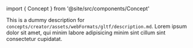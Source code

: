 import { Concept } from '@site/src/components/Concept'

<Concept
  title    = "assets/webFormats/gltf/description"
  kind     = "Advanced"
  category = "Creator"
  block    = {true}>
This is a dummy description for `concepts/creator/assets/webFormats/gltf/description.md`.
Lorem ipsum dolor sit amet, qui minim labore adipisicing minim sint cillum sint consectetur cupidatat.
</Concept>

